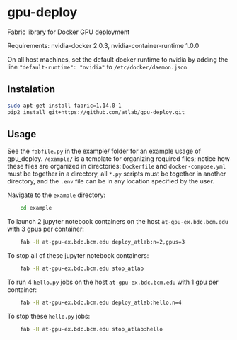 # gpu-deploy
Fabric library for Docker GPU deployment

Requirements: nvidia-docker 2.0.3, nvidia-container-runtime 1.0.0

On all host machines, set the default docker runtime to nvidia by adding the line `"default-runtime": "nvidia"` to `/etc/docker/daemon.json`
    


## Instalation
```bash
sudo apt-get install fabric=1.14.0-1
pip2 install git+https://github.com/atlab/gpu-deploy.git
```
<!--
git clone git@github.com:atlab/gpu-deploy.git
cd gpu-deploy
pip2 install . 
-->

## Usage

See the `fabfile.py` in the example/ folder for an example usage of gpu_deploy. `/example/` is a template for organizing required files; notice how these files are organized in directories: `Dockerfile` and `docker-compose.yml` must be together in a directory, all `*.py` scripts must be together in another directory, and the `.env` file can be in any location specified by the user.

Navigate to the `example` directory:
```bash
    cd example
```

To launch 2 jupyter notebook containers on the host `at-gpu-ex.bdc.bcm.edu` with 3 gpus per container:
```bash
    fab -H at-gpu-ex.bdc.bcm.edu deploy_atlab:n=2,gpus=3
```

To stop all of these jupyter notebook containers:
```bash
    fab -H at-gpu-ex.bdc.bcm.edu stop_atlab
```

To run 4 `hello.py` jobs on the host `at-gpu-ex.bdc.bcm.edu` with 1 gpu per container:
```bash
    fab -H at-gpu-ex.bdc.bcm.edu deploy_atlab:hello,n=4
```

To stop these `hello.py` jobs:
```bash
    fab -H at-gpu-ex.bdc.bcm.edu stop_atlab:hello
```
